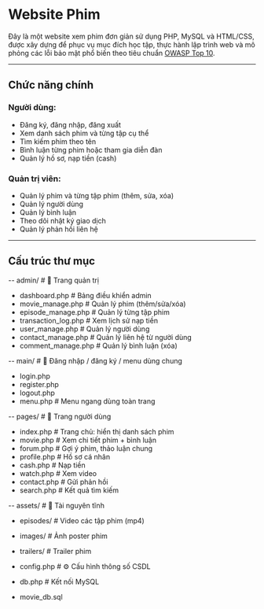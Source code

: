 # Website Phim

Đây là một website xem phim đơn giản sử dụng PHP, MySQL và HTML/CSS, được xây dựng để phục vụ mục đích học tập, thực hành lập trình web và mô phỏng các lỗi bảo mật phổ biến theo tiêu chuẩn [OWASP Top 10](https://owasp.org/Top10/).

---

## Chức năng chính

### Người dùng:
- Đăng ký, đăng nhập, đăng xuất
- Xem danh sách phim và từng tập cụ thể
- Tìm kiếm phim theo tên
- Bình luận từng phim hoặc tham gia diễn đàn
- Quản lý hồ sơ, nạp tiền (cash)

### Quản trị viên:
- Quản lý phim và từng tập phim (thêm, sửa, xóa)
- Quản lý người dùng
- Quản lý bình luận
- Theo dõi nhật ký giao dịch
- Quản lý phản hồi liên hệ

---

##  Cấu trúc thư mục

-- admin/ # 📂 Trang quản trị
- dashboard.php # Bảng điều khiển admin
- movie_manage.php # Quản lý phim (thêm/sửa/xóa)
- episode_manage.php # Quản lý từng tập phim
- transaction_log.php # Xem lịch sử nạp tiền
- user_manage.php # Quản lý người dùng
- contact_manage.php # Quản lý liên hệ từ người dùng
- comment_manage.php # Quản lý bình luận (xóa)

-- main/ # 📂 Đăng nhập / đăng ký / menu dùng chung
- login.php
- register.php
- logout.php
- menu.php # Menu ngang dùng toàn trang

-- pages/ # 📂 Trang người dùng
- index.php # Trang chủ: hiển thị danh sách phim
- movie.php # Xem chi tiết phim + bình luận
- forum.php # Gợi ý phim, thảo luận chung
- profile.php # Hồ sơ cá nhân
- cash.php # Nạp tiền
- watch.php # Xem video
- contact.php # Gửi phản hồi
- search.php # Kết quả tìm kiếm

-- assets/ # 📂 Tài nguyên tĩnh
- episodes/ # Video các tập phim (mp4)
- images/ # Ảnh poster phim
- trailers/ # Trailer phim

- config.php # ⚙️ Cấu hình thông số CSDL
- db.php # Kết nối MySQL
- movie_db.sql
